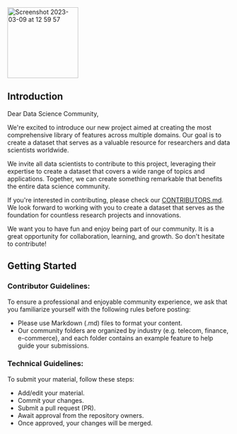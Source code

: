 <img width="160" alt="Screenshot 2023-03-09 at 12 59 57" src="https://user-images.githubusercontent.com/120475714/224016962-4f2a45fb-b723-4fac-a747-1328beaaa5ae.png">

## Introduction

Dear Data Science Community,

We're excited to introduce our new project aimed at creating the most comprehensive library of features across multiple domains. Our goal is to create a dataset that serves as a valuable resource for researchers and data scientists worldwide.

We invite all data scientists to contribute to this project, leveraging their expertise to create a dataset that covers a wide range of topics and applications. Together, we can create something remarkable that benefits the entire data science community.

If you're interested in contributing, please check our [CONTRIBUTORS.md](https://github.com/FeatureHub-AI/Datascopum/blob/main/CONTRIBUTORS.md). We look forward to working with you to create a dataset that serves as the foundation for countless research projects and innovations.

We want you to have fun and enjoy being part of our community. It is a great opportunity for collaboration, learning, and growth. 
So don't hesitate to contribute!

## Getting Started
### Contributor Guidelines:

To ensure a professional and enjoyable community experience, we ask that you familiarize yourself with the following rules before posting:

+ Please use Markdown (.md) files to format your content.
+ Our community folders are organized by industry (e.g. telecom, finance, e-commerce), and each folder contains an example feature to help guide your submissions.


### Technical Guidelines:

To submit your material, follow these steps:

+ Add/edit your material.
+ Commit your changes.
+ Submit a pull request (PR).
+ Await approval from the repository owners.
+ Once approved, your changes will be merged.

